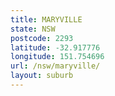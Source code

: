 ```yaml
---
title: MARYVILLE
state: NSW
postcode: 2293
latitude: -32.917776
longitude: 151.754696
url: /nsw/maryville/
layout: suburb
---
```

